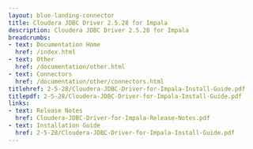 ```yaml
---
layout: blue-landing-connector
title: Cloudera JDBC Driver 2.5.28 for Impala
description: Cloudera JDBC Driver 2.5.28 for Impala
breadcrumbs:
- text: Documentation Home
  href: /index.html
- text: Other
  href: /documentation/other.html
- text: Connectors
  href: /documentation/other/connectors.html
titlehref: 2-5-28/Cloudera-JDBC-Driver-for-Impala-Install-Guide.pdf
titlepdf: 2-5-28/Cloudera-JDBC-Driver-for-Impala-Install-Guide.pdf
links:
- text: Release Notes
  href: Cloudera-JDBC-Driver-for-Impala-Release-Notes.pdf
- text: Installation Guide
  href: 2-5-28/Cloudera-JDBC-Driver-for-Impala-Install-Guide.pdf
---
```


